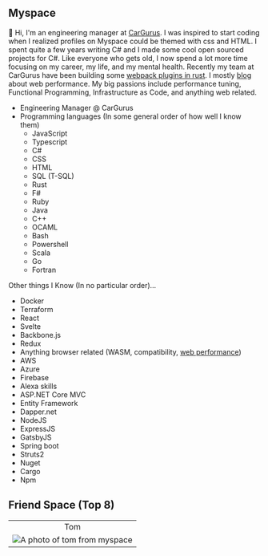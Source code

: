 ## Myspace

👋 Hi, I'm an engineering manager at [CarGurus](https://github.com/cargurus). I was inspired to start coding when I realized profiles on Myspace could be themed with css and HTML. I spent quite a few years writing C# and I made some cool open sourced projects for C#. Like everyone who gets old, I now spend a lot more time focusing on my career, my life, and my mental health. Recently my team at CarGurus have been building some [webpack plugins in rust](https://github.com/cargurus/webpack-hash-cache). I mostly [blog](https://terrible.dev/) about web performance. My big passions include performance tuning, Functional Programming, Infrastructure as Code, and anything web related.

* Engineering Manager @ CarGurus
* Programming languages (In some general order of how well I know them)
  * JavaScript
  * Typescript
  * C#
  * CSS
  * HTML
  * SQL (T-SQL)
  * Rust
  * F#
  * Ruby
  * Java
  * C++
  * OCAML
  * Bash
  * Powershell
  * Scala
  * Go
  * Fortran

Other things I Know (In no particular order)...

* Docker
* Terraform
* React
* Svelte
* Backbone.js
* Redux
* Anything browser related (WASM, compatibility, [web performance](https://github.com/TerribleDev/WebPerformanceChecklist))
* AWS
* Azure
* Firebase
* Alexa skills
* ASP.NET Core MVC
* Entity Framework
* Dapper.net
* NodeJS
* ExpressJS
* GatsbyJS
* Spring boot
* Struts2
* Nuget
* Cargo
* Npm

## Friend Space (Top 8)

|                    |
|     :---:                        |
|     Tom                          |
|     ![A photo of tom from myspace](https://dropmain.blob.core.windows.net/main/tom.jpg) |



